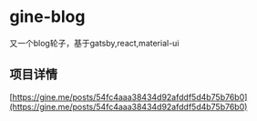 # gine-blog

又一个blog轮子，基于gatsby,react,material-ui

## 项目详情

[https://gine.me/posts/54fc4aaa38434d92afddf5d4b75b76b0](https://gine.me/posts/54fc4aaa38434d92afddf5d4b75b76b0)
